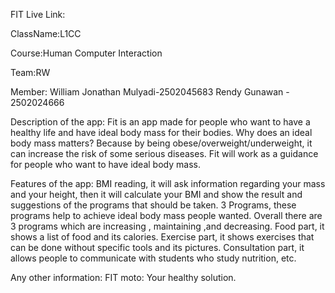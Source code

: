 FIT
Live Link:

ClassName:L1CC

Course:Human Computer Interaction

Team:RW

Member:
  William Jonathan Mulyadi-2502045683
  Rendy Gunawan - 2502024666
 
Description of the app:
  Fit is an app made for people who want to have a healthy life and have ideal body mass for their bodies. Why does an ideal body mass matters? Because by being obese/overweight/underweight, it can increase the risk of some serious diseases. 
  Fit will work as a guidance for people who want to have ideal body mass.
  
 Features of the app:
  BMI reading, it will ask information regarding your mass and your height, then it will calculate your BMI and show the result and suggestions of the programs that should be taken.
  3 Programs, these programs help to achieve ideal body mass people wanted. Overall there are 3 programs which are increasing , maintaining ,and decreasing.
  Food part, it shows a list of food and its calories.
  Exercise part, it shows exercises that can be done without specific tools and its pictures.
  Consultation part, it allows people to communicate with students who study nutrition, etc.
  
Any other information:
  FIT moto: Your healthy solution.
  
  
